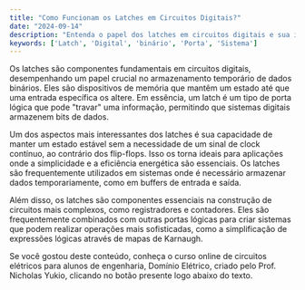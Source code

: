 ```yaml
---
title: "Como Funcionam os Latches em Circuitos Digitais?"
date: "2024-09-14"
description: "Entenda o papel dos latches em circuitos digitais e sua importância no armazenamento de dados binários."
keywords: ['Latch', 'Digital', 'binário', 'Porta', 'Sistema']
---
```


Os latches são componentes fundamentais em circuitos digitais, desempenhando um papel crucial no armazenamento temporário de dados binários. Eles são dispositivos de memória que mantêm um estado até que uma entrada específica os altere. Em essência, um latch é um tipo de porta lógica que pode "travar" uma informação, permitindo que sistemas digitais armazenem bits de dados.

Um dos aspectos mais interessantes dos latches é sua capacidade de manter um estado estável sem a necessidade de um sinal de clock contínuo, ao contrário dos flip-flops. Isso os torna ideais para aplicações onde a simplicidade e a eficiência energética são essenciais. Os latches são frequentemente utilizados em sistemas onde é necessário armazenar dados temporariamente, como em buffers de entrada e saída.

Além disso, os latches são componentes essenciais na construção de circuitos mais complexos, como registradores e contadores. Eles são frequentemente combinados com outras portas lógicas para criar sistemas que podem realizar operações mais sofisticadas, como a simplificação de expressões lógicas através de mapas de Karnaugh.

Se você gostou deste conteúdo, conheça o curso online de circuitos elétricos para alunos de engenharia, Domínio Elétrico, criado pelo Prof. Nicholas Yukio, clicando no botão presente logo abaixo do texto.